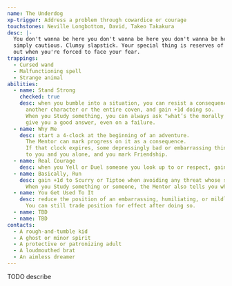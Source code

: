 ```yaml
---
name: The Underdog
xp-trigger: Address a problem through cowardice or courage
touchstones: Neville Longbottom, David, Takeo Takakura
desc: |-
  You don't wanna be here you don't wanna be here you don't wanna be here... Cowardly, hesitant, or
  simply cautious. Clumsy slapstick. Your special thing is reserves of bravery or strength that come
  out when you're forced to face your fear.
trappings:
  - Cursed wand
  - Malfunctioning spell
  - Strange animal
abilities:
  - name: Stand Strong
    checked: true
    desc: when you bumble into a situation, you can resist a consequence that would affect
      another character or the entire coven, and gain +1d doing so.
      When you Study something, you can always ask "what’s the morally right action here" and the Mentor will
      give you a good answer, even on a failure.
  - name: Why Me
    desc: start a 4-­clock at the beginning of an adventure.
      The Mentor can mark progress on it as a consequence.
      If that clock expires, some depressingly bad or embarrassing thing happens
      to you and you alone, and you mark Friendship.
  - name: Real Courage
    desc: when you Yell or Duel someone you look up to or respect, gain potency.
  - name: Basically, Run
    desc: gain +1d to Scurry or Tiptoe when avoiding any threat whose size and/or scariness you call attention to.
      When you Study something or someone, the Mentor also tells you what you should be most afraid of.
  - name: You Get Used To It
    desc: reduce the position of an embarrassing, humiliating, or mildly harmful action by one step (e.g. from Risky to Boring).
      You can still trade position for effect after doing so.
  - name: TBD
  - name: TBD
contacts:
  - A rough­-and­-tumble kid
  - A ghost or minor spirit
  - A protective or patronizing adult
  - A loud­mouthed brat
  - An aimless dreamer
---
```


TODO describe